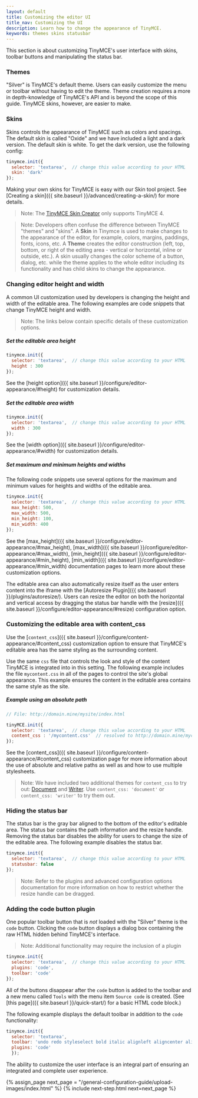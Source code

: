 ```yaml
---
layout: default
title: Customizing the editor UI
title_nav: Customizing the UI
description: Learn how to change the appearance of TinyMCE.
keywords: themes skins statusbar
---
```


This section is about customizing TinyMCE's user interface with skins, toolbar buttons and manipulating the status bar.

### Themes

"Silver" is TinyMCE's default theme. Users can easily customize the menu or toolbar without having to edit the theme. Theme creation requires a more in depth-knowledge of TinyMCE's API and is beyond the scope of this guide. TinyMCE skins, however, are easier to make.

### Skins

Skins controls the appearance of TinyMCE such as colors and spacings. The default skin is called "Oxide" and we have included a light and a dark version. The default skin is white. To get the dark version, use the following config:

```js
tinymce.init({
  selector: 'textarea',  // change this value according to your HTML
  skin: 'dark'
});
```

Making your own skins for TinyMCE is easy with our Skin tool project. See [Creating a skin]({{ site.baseurl }}/advanced/creating-a-skin/) for more details.

> Note: The  [TinyMCE Skin Creator](http://skin.tinymce.com/) only supports TinyMCE 4.

> Note: Developers often confuse the difference between TinyMCE "themes" and "skins". A **Skin** in Tinymce is used to make changes to the appearance of the editor, for example, colors, margins, paddings, fonts, icons, etc. A **Theme** creates the editor construction (left, top, bottom, or right of the editing area - vertical or horizontal, inline or outside, etc.). A skin usually changes the color scheme of a button, dialog, etc. while the theme applies to the whole editor including its functionality and has child skins to change the appearance.

### Changing editor height and width

A common UI customization used by developers is changing the height and width of the editable area. The following examples are code snippets that change TinyMCE height and width.

> Note: The links below contain specific details of these customization options.

##### Set the editable area height

```js
tinymce.init({
  selector: 'textarea',  // change this value according to your HTML
  height : 300
});
```

See the [height option]({{ site.baseurl }}/configure/editor-appearance/#height) for customization details.

##### Set the editable area width

```js
tinymce.init({
  selector: 'textarea',  // change this value according to your HTML
  width : 300
});
```

See the [width option]({{ site.baseurl }}/configure/editor-appearance/#width) for customization details.


##### Set maximum and minimum heights and widths

The following code snippets use several options for the maximum and minimum values for heights and widths of the editable area.

```js
tinymce.init({
  selector: 'textarea',  // change this value according to your HTML
  max_height: 500,
  max_width: 500,
  min_height: 100,
  min_width: 400
});
```

See the [max_height]({{ site.baseurl }}/configure/editor-appearance/#max_height), [max_width]({{ site.baseurl }}/configure/editor-appearance/#max_width), [min_height]({{ site.baseurl }}/configure/editor-appearance/#min_height), [min_width]({{ site.baseurl }}/configure/editor-appearance/#min_width) documentation pages to learn more about these customization options.

The editable area can also automatically resize itself as the user enters content into the iframe with the [Autoresize Plugin]({{ site.baseurl }}/plugins/autoresize/). Users can resize the editor on both the horizontal and vertical access by dragging the status bar handle with the [resize]({{ site.baseurl }}/configure/editor-appearance/#resize) configuration option.

### Customizing the editable area with content_css

Use the [`content_css`]({{ site.baseurl }}/configure/content-appearance/#content_css) customization option to ensure that TinyMCE's editable area has the same styling as the surrounding content. 

Use the same `css` file that controls the look and style of the content TinyMCE is integrated into in this setting. The following example includes the file `mycontent.css` in all of the pages to control the site's global appearance. This example ensures the content in the editable area contains the same style as the site.

##### Example using an absolute path

```js
// File: http://domain.mine/mysite/index.html

tinyMCE.init({
  selector: 'textarea',  // change this value according to your HTML
  content_css : '/mycontent.css'  // resolved to http://domain.mine/mycontent.css
});
```

See the [content_css]({{ site.baseurl }}/configure/content-appearance/#content_css) customization page for more information about the use of absolute and relative paths as well as and how to use multiple stylesheets.

> Note: We have included two additional themes for `content_css` to try out: [Document](http://fiddle.tinymce.com/9Bgaab) and [Writer](http://fiddle.tinymce.com/ABgaab). Use `content_css: 'document'` or `content_css: 'writer'` to try them out.

### Hiding the status bar

The status bar is the gray bar aligned to the bottom of the editor's editable area. The status bar contains the path information and the resize handle. Removing the status bar disables the ability for users to change the size of the editable area. The following example disables the status bar.

```js
tinymce.init({
  selector: 'textarea',  // change this value according to your HTML
  statusbar: false
});
```
> Note: Refer to the plugins and advanced configuration options documentation for more information on how to restrict whether the resize handle can be dragged.

### Adding the code button plugin

One popular toolbar button that is *not* loaded with the "Silver" theme is the `code` button. Clicking the `code` button displays a dialog box containing the raw HTML hidden behind TinyMCE's interface.

> Note: Additional functionality may require the inclusion of a plugin

```js
tinymce.init({
  selector: 'textarea',  // change this value according to your HTML
  plugins: 'code',
  toolbar: 'code'
});
```

All of the buttons disappear after the `code` button is added to the toolbar and a new menu called `Tools` with the menu item `Source code` is created. (See [this page]({{ site.baseurl }}/quick-start/) for a basic HTML code block.)

The following example displays the default toolbar in addition to the `code` functionality:

```js
tinymce.init({
  selector: 'textarea',
  toolbar: 'undo redo styleselect bold italic alignleft aligncenter alignright bullist numlist outdent indent code',
  plugins: 'code'
  });
```

The ability to customize the user interface is an integral part of ensuring an integrated and complete user experience.



{% assign_page next_page = "/general-configuration-guide/upload-images/index.html" %}
{% include next-step.html next=next_page %}
